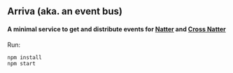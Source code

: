 ## Arriva (aka. an event bus)

#### A minimal service to get and distribute events for [Natter](https://github.com/qasimabdullah404/natter-away) and [Cross Natter](https://github.com/qasimabdullah404/cross-natter)

Run:

```
npm install
npm start
```
